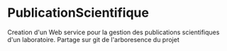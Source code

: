 # PublicationScientifique
Creation d'un Web service pour la gestion des publications scientifiques d'un laboratoire. Partage sur git de l'arboresence du projet 
